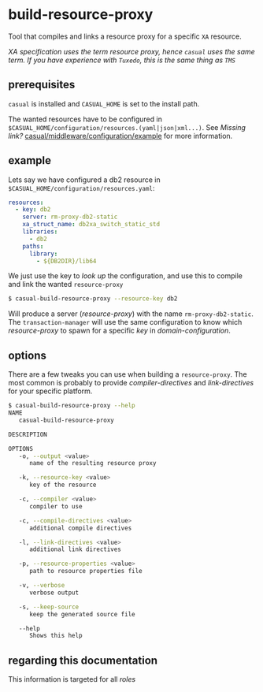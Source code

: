 # build-resource-proxy

Tool that compiles and links a resource proxy for a specific `XA` resource. 

_XA specification uses the term resource proxy, hence `casual` uses the same term. If you have experience with `Tuxedo`, this is the same thing as `TMS`_




## prerequisites

`casual` is installed and `CASUAL_HOME` is set to the install path.

The wanted resources have to be configured in `$CASUAL_HOME/configuration/resources.(yaml|json|xml...)`. See *Missing link?* [casual/middleware/configuration/example](../../../../configuration/example/readme.md) for more information.




## example

Lets say we have configured a db2 resource in `$CASUAL_HOME/configuration/resources.yaml`:

```yaml
resources:
  - key: db2
    server: rm-proxy-db2-static
    xa_struct_name: db2xa_switch_static_std
    libraries:
      - db2
    paths:
      library:
        - ${DB2DIR}/lib64
```

We just use the key to _look up_ the configuration, and use this to compile and link the wanted `resource-proxy`

```bash
$ casual-build-resource-proxy --resource-key db2
```

Will produce a server (_resource-proxy_) with the name `rm-proxy-db2-static`. The `transaction-manager` will use the same configuration to know which _resource-proxy_ to spawn for a specific _key_ in _domain-configuration_.  

## options

There are a few tweaks you can use when building a `resource-proxy`. The most common is probably to provide _compiler-directives_ and _link-directives_ for your specific platform. 

```bash
$ casual-build-resource-proxy --help
NAME
   casual-build-resource-proxy

DESCRIPTION

OPTIONS
   -o, --output <value>
      name of the resulting resource proxy

   -k, --resource-key <value>
      key of the resource

   -c, --compiler <value>
      compiler to use

   -c, --compile-directives <value>
      additional compile directives

   -l, --link-directives <value>
      additional link directives

   -p, --resource-properties <value>
      path to resource properties file

   -v, --verbose
      verbose output

   -s, --keep-source
      keep the generated source file

   --help
      Shows this help
```

## regarding this documentation

This information is targeted for all _roles_  